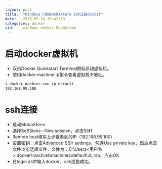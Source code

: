 ```yaml
---
layout: post
title:  "Windows下使用MobaXterm ssh连接docker"
date:   2015-09-24 20:42:13
categories: docker
sid:    windows_docker_MobaXterm
---
```


# 启动docker虚拟机

+ 双击Docker Quickstart Terminal图标启动虚拟机。
+ 使用docker-machine ip指令查看虚拟机IP地址。

```sh
$ docker-machine.exe ip default
192.168.99.100
```

# ssh连接

+ 启动MobaXterm
+ 选择SeSSions--New session，点击SSH
+ Remote host填写上步查看到的IP（192.168.99.100）
+ 设置密钥：点击Advanced SSH settings，勾选Use private key，然后点击文件浏览选择文件，文件为：C:\Users\<用户名>\.docker\machine\machines\default\id_rsa，点击OK
+ 在login as中输入docker，ssh连接成功。